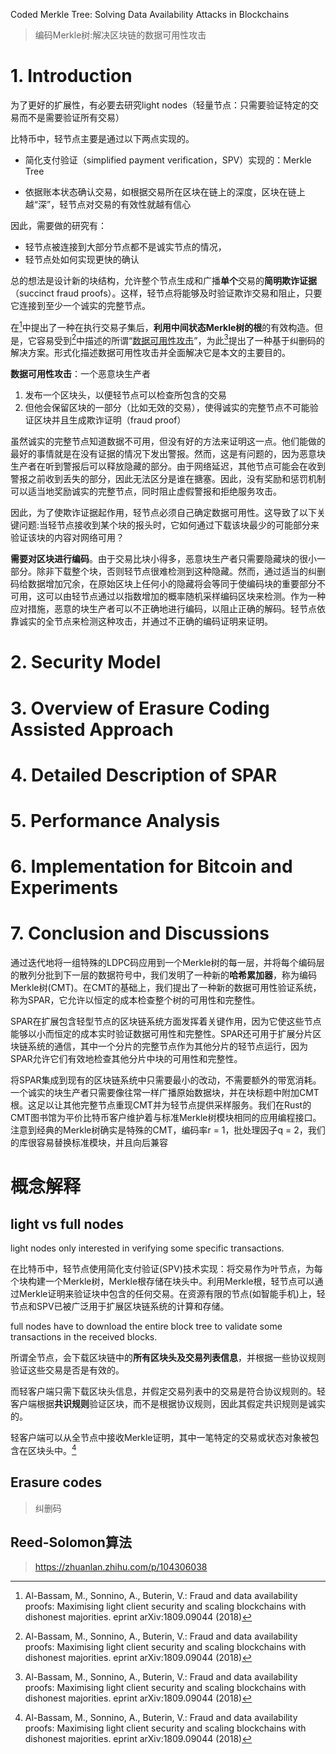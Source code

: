 Coded Merkle Tree: Solving Data Availability Attacks in Blockchains

> 编码Merkle树:解决区块链的数据可用性攻击

# 1. Introduction

为了更好的扩展性，有必要去研究light nodes（轻量节点：只需要验证特定的交易而不是需要验证所有交易）

比特币中，轻节点主要是通过以下两点实现的。

* 简化支付验证（simplified payment verification，SPV）实现的：Merkle Tree

* 依据账本状态确认交易，如根据交易所在区块在链上的深度，区块在链上越“深”，轻节点对交易的有效性就越有信心

因此，需要做的研究有：

* 轻节点被连接到大部分节点都不是诚实节点的情况，
* 轻节点处如何实现更快的确认

总的想法是设计新的块结构，允许整个节点生成和广播**单个**交易的**简明欺诈证据**（succinct fraud proofs）。这样，轻节点将能够及时验证欺诈交易和阻止，只要它连接到至少一个诚实的完整节点。

在[^9]中提出了一种在执行交易子集后，**利用中间状态Merkle树的根**的有效构造。但是，它容易受到[^9]中描述的所谓“<u>数据可用性攻击</u>”，为此[^9]提出了一种基于纠删码的解决方案。形式化描述数据可用性攻击并全面解决它是本文的主要目的。

**数据可用性攻击**：一个恶意块生产者

1. 发布一个区块头，以便轻节点可以检查所包含的交易
2. 但他会保留区块的一部分（比如无效的交易），使得诚实的完整节点不可能验证区块并且生成欺诈证明（fraud proof）

虽然诚实的完整节点知道数据不可用，但没有好的方法来证明这一点。他们能做的最好的事情就是在没有证据的情况下发出警报。然而，这是有问题的，因为恶意块生产者在听到警报后可以释放隐藏的部分。由于网络延迟，其他节点可能会在收到警报之前收到丢失的部分，因此无法区分是谁在搪塞。因此，没有奖励和惩罚机制可以适当地奖励诚实的完整节点，同时阻止虚假警报和拒绝服务攻击。

因此，为了使欺诈证据起作用，轻节点必须自己确定数据可用性。这导致了以下关键问题:当轻节点接收到某个块的报头时，它如何通过下载该块最少的可能部分来验证该块的内容对网络可用？

**需要对区块进行编码**。由于交易比块小得多，恶意块生产者只需要隐藏块的很小一部分。除非下载整个块，否则轻节点很难检测到这种隐藏。然而，通过适当的纠删码给数据增加冗余，在原始区块上任何小的隐藏将会等同于使编码块的重要部分不可用，这可以由轻节点通过以指数增加的概率随机采样编码区块来检测。作为一种应对措施，恶意的块生产者可以不正确地进行编码，以阻止正确的解码。轻节点依靠诚实的全节点来检测这种攻击，并通过不正确的编码证明来证明。



[^9]: Al-Bassam, M., Sonnino, A., Buterin, V.: Fraud and data availability proofs: Maximising light client security and scaling blockchains with dishonest majorities. eprint arXiv:1809.09044 (2018)

# 2. Security Model





# 3. Overview of Erasure Coding Assisted Approach



# 4. Detailed Description of SPAR

# 5. Performance Analysis

# 6. Implementation for Bitcoin and Experiments



# 7. Conclusion and Discussions

通过迭代地将一组特殊的LDPC码应用到一个Merkle树的每一层，并将每个编码层的散列分批到下一层的数据符号中，我们发明了一种新的**哈希累加器**，称为编码Merkle树(CMT)。在CMT的基础上，我们提出了一种新的数据可用性验证系统，称为SPAR，它允许以恒定的成本检查整个树的可用性和完整性。

SPAR在扩展包含轻型节点的区块链系统方面发挥着关键作用，因为它使这些节点能够以小而恒定的成本实时验证数据可用性和完整性。SPAR还可用于扩展分片区块链系统的通信，其中一个分片的完整节点作为其他分片的轻节点运行，因为SPAR允许它们有效地检查其他分片中块的可用性和完整性。

将SPAR集成到现有的区块链系统中只需要最小的改动，不需要额外的带宽消耗。一个诚实的块生产者只需要像往常一样广播原始数据块，并在块标题中附加CMT根。这足以让其他完整节点重现CMT并为轻节点提供采样服务。我们在Rust的CMT图书馆为平价比特币客户维护着与标准Merkle树模块相同的应用编程接口。注意到经典的Merkle树确实是特殊的CMT，编码率r  = 1，批处理因子q = 2，我们的库很容易替换标准模块，并且向后兼容













# 概念解释

## light vs full nodes

light nodes only interested in verifying some specific transactions. 

在比特币中，轻节点使用简化支付验证(SPV)技术实现：将交易作为叶节点，为每个块构建一个Merkle树，Merkle根存储在块头中。利用Merkle根，轻节点可以通过Merkle证明来验证块中包含的任何交易。在资源有限的节点(如智能手机)上，轻节点和SPV已被广泛用于扩展区块链系统的计算和存储。

full nodes have to download the entire block tree to validate some transactions in the received blocks.

所谓全节点，会下载区块链中的**所有区块头及交易列表信息**，并根据一些协议规则验证这些交易是否是有效的。

而轻客户端只需下载区块头信息，并假定交易列表中的交易是符合协议规则的。轻客户端根据**共识规则**验证区块，而不是根据协议规则，因此其假定共识规则是诚实的。

轻客户端可以从全节点中接收Merkle证明，其中一笔特定的交易或状态对象被包含在区块头中。[^9]

## Erasure codes

> 纠删码 



## Reed-Solomon算法

> https://zhuanlan.zhihu.com/p/104306038